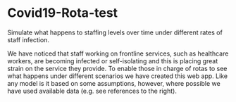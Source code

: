 # Covid19-Rota-test
Simulate what happens to staffing levels over time under different rates of staff infection.

We have noticed that staff working on frontline services, such as healthcare workers, are becoming infected or self-isolating and this is placing great strain on the service they provide. To enable those in charge of rotas to see what happens under different scenarios we have created this web app. Like any model is it based on some assumptions, however, where possible we have used available data (e.g. see references to the right).

